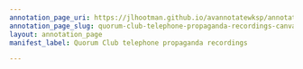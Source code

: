 ```yaml
---
annotation_page_uri: https://jlhootman.github.io/avannotatewksp/annotations/quorum-club-telephone-propaganda-recordings-canvas-1-race-and-sexual-orientation.json
annotation_page_slug: quorum-club-telephone-propaganda-recordings-canvas-1-race-and-sexual-orientation
layout: annotation_page
manifest_label: Quorum Club telephone propaganda recordings

---
```

